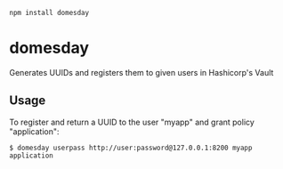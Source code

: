 `npm install domesday`

# domesday
Generates UUIDs and registers them to given users in Hashicorp's Vault

## Usage

To register and return a UUID to the user "myapp" and grant policy "application":

`$ domesday userpass http://user:password@127.0.0.1:8200 myapp application`
